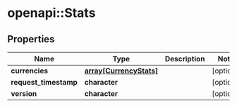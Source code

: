 # openapi::Stats


## Properties
Name | Type | Description | Notes
------------ | ------------- | ------------- | -------------
**currencies** | [**array[CurrencyStats]**](currency_stats.md) |  | [optional] 
**request_timestamp** | **character** |  | [optional] 
**version** | **character** |  | [optional] 


